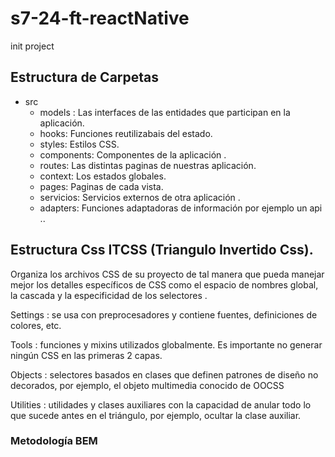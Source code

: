# s7-24-ft-reactNative
init project
## Estructura de Carpetas  
* src    
    * models : Las interfaces de las entidades que participan en la aplicación.
    * hooks: Funciones reutilizabais del estado.
    * styles: Estilos CSS.
    * components: Componentes de la aplicación .
    * routes: Las distintas paginas de nuestras aplicación.
    * context: Los estados globales.
    * pages: Paginas de cada vista.
    * servicios: Servicios externos de otra aplicación .
    * adapters: Funciones adaptadoras de información por ejemplo un api ..
    

## Estructura Css ITCSS (Triangulo Invertido Css).

Organiza los archivos CSS de su proyecto de tal manera que pueda manejar mejor los detalles específicos de CSS como el espacio de nombres global, la cascada y la especificidad de los selectores . 

Settings : se usa con preprocesadores y contiene fuentes, definiciones de colores, etc. 

Tools :  funciones y mixins utilizados globalmente. Es importante no generar ningún CSS en las primeras 2 capas. 

Objects :  selectores basados ​​en clases que definen patrones de diseño no decorados, por ejemplo, el objeto multimedia conocido de OOCSS 

Utilities : utilidades y clases auxiliares con la capacidad de anular todo lo que sucede antes en el triángulo, por ejemplo, ocultar la clase auxiliar.

### Metodología BEM